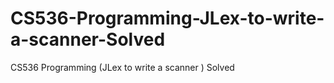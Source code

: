 # CS536-Programming-JLex-to-write-a-scanner-Solved
CS536 Programming (JLex to write a scanner ) Solved
